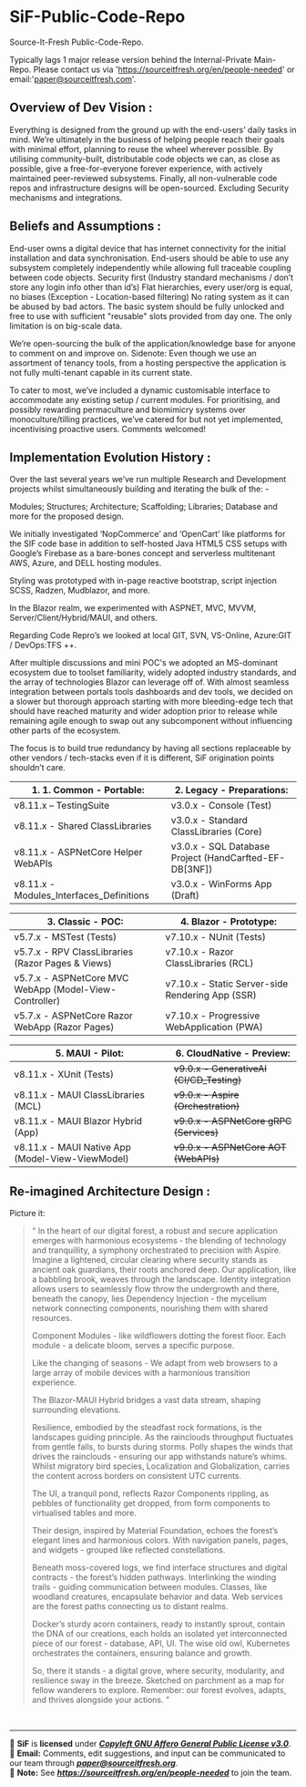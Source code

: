 # SiF-Public-Code-Repo
Source-It-Fresh Public-Code-Repo.

Typically lags 1 major release version behind the Internal-Private Main-Repo.
Please contact us via 'https://sourceitfresh.org/en/people-needed' or email:'paper@sourceitfresh.com'.

## Overview of Dev Vision :
Everything is designed from the ground up with the end-users’ daily tasks in mind. We’re ultimately in the business of helping people reach their goals with minimal effort, planning to reuse the wheel wherever possible. By utilising community-built, distributable code objects we can, as close as possible, give a free-for-everyone forever experience, with actively maintained peer-reviewed subsystems.
Finally, all non-vulnerable code repos and infrastructure designs will be open-sourced. Excluding Security mechanisms and integrations.

## Beliefs and Assumptions : 
End-user owns a digital device that has internet connectivity for the initial installation and data synchronisation.
End-users should be able to use any subsystem completely independently while allowing full traceable coupling between code objects.
Security first (Industry standard mechanisms / don’t store any login info other than id’s)
Flat hierarchies, every user/org is equal, no biases (Exception - Location-based filtering)
No rating system as it can be abused by bad actors.
The basic system should be fully unlocked and free to use with sufficient "reusable" slots provided from day one. The only limitation is on big-scale data.

We’re open-sourcing the bulk of the application/knowledge base for anyone to comment on and improve on.
Sidenote: Even though we use an assortment of tenancy tools, from a hosting perspective the application is not fully multi-tenant capable in its current state.

To cater to most, we’ve included a dynamic customisable interface to accommodate any existing setup / current modules. For prioritising, and possibly rewarding permaculture and biomimicry systems over monoculture/tilling practices, we’ve catered for but not yet implemented, incentivising proactive users. Comments welcomed!

##	Implementation Evolution History : 
Over the last several years we’ve run multiple Research and Development projects whilst simultaneously building and iterating the bulk of the: -

Modules; Structures; Architecture; Scaffolding; Libraries; Database and more for the proposed design.

We initially investigated ‘NopCommerce’ and ‘OpenCart’ like platforms for the SIF code base in addition to self-hosted Java HTML5 CSS setups with Google’s Firebase as a bare-bones concept and serverless multitenant AWS, Azure, and DELL hosting modules.

Styling was prototyped with in-page reactive bootstrap, script injection SCSS, Radzen, Mudblazor, and more.

In the Blazor realm, we experimented with ASPNET, MVC, MVVM, Server/Client/Hybrid/MAUI, and others.

Regarding Code Repro’s we looked at local GIT, SVN, VS-Online, Azure:GIT / DevOps:TFS ++.

After multiple discussions and mini POC's we adopted an MS-dominant ecosystem due to toolset familiarity, widely adopted industry standards, and the array of technologies Blazor can leverage off of. With almost seamless integration between portals tools dashboards and dev tools, we decided on a slower but thorough approach starting with more bleeding-edge tech that should have reached maturity and wider adoption prior to release while remaining agile enough to swap out any subcomponent without influencing other parts of the ecosystem.

The focus is to build true redundancy by having all sections replaceable by other vendors / tech-stacks even if it is different, SiF origination points shouldn’t care.

| 1. 1.	Common - Portable:                | 2.	Legacy - Preparations:                            |
|-----------------------------------------|-------------------------------------------------------|
| v8.11.x – TestingSuite                  | v3.0.x - Console (Test)                               |
| v8.11.x - Shared ClassLibraries         | v3.0.x - Standard ClassLibraries (Core)               |
| v8.11.x - ASPNetCore Helper WebAPIs     | v3.0.x - SQL Database Project (HandCarfted-EF-DB[3NF])|
| v8.11.x - Modules_Interfaces_Definitions| v3.0.x - WinForms App (Draft)                         |

| 3.	Classic - POC:                                     | 4.	Blazor - Prototype:                           |
|--------------------------------------------------------|--------------------------------------------------|
| v5.7.x - MSTest (Tests)                                | v7.10.x - NUnit (Tests)                          |
| v5.7.x - RPV ClassLibraries (Razor Pages & Views)      | v7.10.x - Razor ClassLibraries (RCL)             |
| v5.7.x - ASPNetCore MVC WebApp (Model-View-Controller) | v7.10.x - Static Server-side Rendering App (SSR) |
| v5.7.x - ASPNetCore Razor WebApp (Razor Pages)         | v7.10.x - Progressive WebApplication (PWA)       |

| 5.	MAUI - Pilot:                                | 6.	CloudNative - Preview:             |
|--------------------------------------------------|---------------------------------------|
| v8.11.x - XUnit (Tests)                          | ~~v9.0.x - GenerativeAI (CI/CD_Testing)~~ |
| v8.11.x - MAUI ClassLibraries (MCL)              | ~~v9.0.x - Aspire (Orchestration)~~       |
| v8.11.x - MAUI Blazor Hybrid (App)               | ~~v9.0.x - ASPNetCore gRPC (Services)~~   |
| v8.11.x - MAUI Native App (Model-View-ViewModel) | ~~v9.0.x - ASPNetCore AOT (WebAPIs)~~     |

## Re-imagined Architecture Design : 
Picture it: 
> “
> In the heart of our digital forest, a robust and secure application emerges with harmonious ecosystems - the blending of technology and tranquillity, a symphony orchestrated to precision with Aspire.  Imagine a lightened, circular clearing where security stands as ancient oak guardians, their roots anchored deep. Our application, like a babbling brook, weaves through the landscape.  Identity integration allows users to seamlessly flow throw the undergrowth and there, beneath the canopy, lies Dependency Injection - the mycelium network connecting components, nourishing them with shared resources.
>
> Component Modules - like wildflowers dotting the forest floor. Each module - a delicate bloom, serves a specific purpose.
>
> Like the changing of seasons - We adapt from web browsers to a large array of mobile devices with a harmonious transition experience.
>
> The Blazor-MAUI Hybrid bridges a vast data stream, shaping surrounding elevations.
>
> Resilience, embodied by the steadfast rock formations, is the landscapes guiding principle. As the rainclouds throughput fluctuates from gentle falls, to bursts during storms. Polly shapes the winds that drives the rainclouds - ensuring our app withstands nature’s whims. Whilst migratory bird species, Localization and Globalization, carries the content across borders on consistent UTC currents.
>
> The UI, a tranquil pond, reflects Razor Components rippling, as pebbles of functionality get dropped, from form components to virtualised tables and more.
>
> Their design, inspired by Material Foundation, echoes the forest’s elegant lines and harmonious colors. With navigation panels, pages, and widgets - grouped like reflected constellations.
>
> Beneath moss-covered logs, we find interface structures and digital contracts - the forest’s hidden pathways. Interlinking the winding trails - guiding communication between modules. Classes, like woodland creatures, encapsulate behavior and data. Web services are the forest paths connecting us to distant realms.
>
> Docker’s sturdy acorn containers, ready to instantly sprout, contain the DNA of our creations, each holds an isolated yet interconnected piece of our forest - database, API, UI. The wise old owl, Kubernetes orchestrates the containers, ensuring balance and growth.
>
> So, there it stands - a digital grove, where security, modularity, and resilience sway in the breeze. Sketched on parchment as a map for fellow wanderers to explore. Remember: our forest evolves, adapts, and thrives alongside your actions.
> ”

<br>

---

:scroll: **SiF** is **licensed** under [_**Copyleft GNU Affero General Public License v3.0**_](https://www.gnu.org/licenses/agpl-3.0.en.html). <br>
:email: **Email:** Comments, edit suggestions, and input can be communicated to our team through [**_paper@sourceitfresh.org_**](mailto:paper@sourceitfresh.org?subject=SIF%20Paper%20Feedback). <br>
:handshake: **Note:** See _**https://sourceitfresh.org/en/people-needed**_ to join the team. <br>

